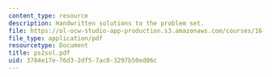 ```yaml
---
content_type: resource
description: Handwritten solutions to the problem set.
file: https://ol-ocw-studio-app-production.s3.amazonaws.com/courses/16-30-estimation-and-control-of-aerospace-systems-spring-2004/3784e17e76d32df57ac03297b50ed06c_ps2sol.pdf
file_type: application/pdf
resourcetype: Document
title: ps2sol.pdf
uid: 3784e17e-76d3-2df5-7ac0-3297b50ed06c
---
```

